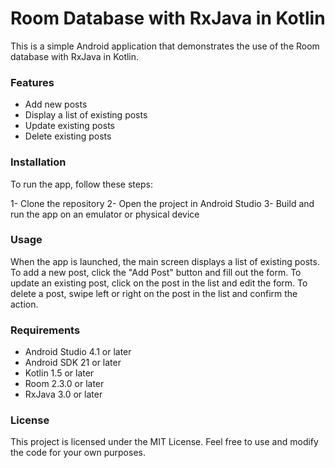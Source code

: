 # Room Database with RxJava in Kotlin
This is a simple Android application that demonstrates the use of the Room database with RxJava in Kotlin.
### Features
- Add new posts
- Display a list of existing posts
- Update existing posts
- Delete existing posts
### Installation

To run the app, follow these steps:

1- Clone the repository
2- Open the project in Android Studio
3- Build and run the app on an emulator or physical device

### Usage

When the app is launched, the main screen displays a list of existing posts. To add a new post, click the "Add Post" button and fill out the form. To update an existing post, click on the post in the list and edit the form. To delete a post, swipe left or right on the post in the list and confirm the action.

### Requirements

- Android Studio 4.1 or later
- Android SDK 21 or later
- Kotlin 1.5 or later
- Room 2.3.0 or later
- RxJava 3.0 or later

### License

This project is licensed under the MIT License. Feel free to use and modify the code for your own purposes.

